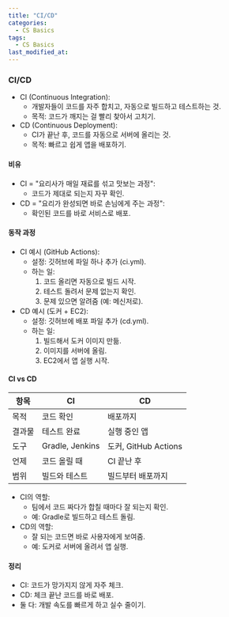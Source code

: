 ```yaml
---
title: "CI/CD"
categories:
  - CS Basics
tags:
  - CS Basics
last_modified_at: 
---
```


### CI/CD 

- CI (Continuous Integration):  
  - 개발자들이 코드를 자주 합치고, 자동으로 빌드하고 테스트하는 것.  
  - 목적: 코드가 깨지는 걸 빨리 찾아서 고치기.  
- CD (Continuous Deployment):  
  - CI가 끝난 후, 코드를 자동으로 서버에 올리는 것.  
  - 목적: 빠르고 쉽게 앱을 배포하기.

#### 비유
- CI = "요리사가 매일 재료를 섞고 맛보는 과정":  
  - 코드가 제대로 되는지 자꾸 확인.  
- CD = "요리가 완성되면 바로 손님에게 주는 과정":  
  - 확인된 코드를 바로 서비스로 배포.

#### 동작 과정
- CI 예시 (GitHub Actions):  
  - 설정: 깃허브에 파일 하나 추가 (ci.yml).  
  - 하는 일:  
    1. 코드 올리면 자동으로 빌드 시작.  
    2. 테스트 돌려서 문제 없는지 확인.  
    3. 문제 있으면 알려줌 (예: 메신저로).  
- CD 예시 (도커 + EC2):  
  - 설정: 깃허브에 배포 파일 추가 (cd.yml).  
  - 하는 일:  
    1. 빌드해서 도커 이미지 만듦.  
    2. 이미지를 서버에 올림.  
    3. EC2에서 앱 실행 시작.

#### CI vs CD
| 항목         | CI                    | CD                    |
|--------------|-----------------------|-----------------------|
| 목적         | 코드 확인             | 배포까지              |
| 결과물       | 테스트 완료           | 실행 중인 앱          |
| 도구         | Gradle, Jenkins       | 도커, GitHub Actions |
| 언제         | 코드 올릴 때          | CI 끝난 후            |
| 범위         | 빌드와 테스트         | 빌드부터 배포까지    |

- CI의 역할:  
  - 팀에서 코드 짜다가 합칠 때마다 잘 되는지 확인.  
  - 예: Gradle로 빌드하고 테스트 돌림.  
- CD의 역할:  
  - 잘 되는 코드면 바로 사용자에게 보여줌.  
  - 예: 도커로 서버에 올려서 앱 실행.

#### 정리
- CI: 코드가 망가지지 않게 자주 체크.  
- CD: 체크 끝난 코드를 바로 배포.  
- 둘 다: 개발 속도를 빠르게 하고 실수 줄이기.
